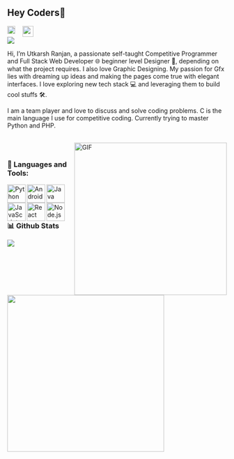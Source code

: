 ## Hey Coders👋
<a href='https://www.linkedin.com/in/utkarsh1101/'><img align='left' alt="linkedin" src="https://raw.githubusercontent.com/rahul-jha98/rahul-jha98/561d474902b59c7429ec22bb73e225696c27b202/assets/linkedin.svg" height='18px'/></a>
<a href="https://www.hackerrank.com/ur5351" imageanchor="1" style="margin-left: 1em; margin-right: 1em;"><img height="25px" src="https://1.bp.blogspot.com/-lspFKSc7Gm0/XtEM5_CA9xI/AAAAAAAAb2s/cdReqJCGiYQuNcWdNmFycrj1LvVqbYVZACPcBGAYYCw/s200/hackerrank.png" width="25px" /></a>
<br>
![](https://visitor-badge.glitch.me/badge?page_id=sayskar500.abhisheknaiidu)
<br />


Hi, I’m Utkarsh Ranjan, a passionate self-taught Competitive Programmer and Full Stack Web Developer 🌐  beginner level Designer 🎨, depending on what the project requires. I also love Graphic Designing. My passion for Gfx lies with dreaming up ideas and making the pages come true with elegant interfaces. I love exploring new tech stack 💻 and leveraging them to build cool stuffs 🛠️. 

I am a team player and love to discuss and solve coding problems. C is the main language I use for competitive coding. Currently trying to master Python and PHP.
<br/>
<br/>

<img align="right" alt="GIF" src="https://raw.githubusercontent.com/rahul-jha98/rahul-jha98/main/techstack.gif" width="350px"/>

<br>

### 🔨 Languages and Tools:
<a href="https://www.python.org" target="_blank"><img align="left" alt="Python" height ="42px" src="https://raw.githubusercontent.com/rahul-jha98/github_readme_icons/main/language_and_tools/square/python/python.svg"></a>
<a href="https://developer.android.com" target="_blank"> <img align="left" alt="Android" height ="42px" src="https://raw.githubusercontent.com/rahul-jha98/github_readme_icons/main/language_and_tools/square/android/android.svg"> </a>
<a href="https://www.java.com" target="_blank"><img align="left" alt="Java" height ="42px" src="https://raw.githubusercontent.com/rahul-jha98/github_readme_icons/main/language_and_tools/square/java/java.svg"></a>
<a href="https://developer.mozilla.org/en-US/docs/Web/JavaScript" target="_blank"> <img align="left" alt="JavaScript" height ="42px"  src="https://raw.githubusercontent.com/rahul-jha98/github_readme_icons/main/language_and_tools/square/javascript/javascript.svg"> </a>
<a href="https://reactjs.org/" target="_blank"> <img align="left" alt="React" height ="42px" src="https://raw.githubusercontent.com/rahul-jha98/github_readme_icons/main/language_and_tools/square/react/react.svg"></a>
<a href="https://nodejs.org" target="_blank"><img align="left" alt="Node.js" height ="42px" src="https://raw.githubusercontent.com/rahul-jha98/github_readme_icons/main/language_and_tools/square/node/node.svg"></a>


<br><br>

### 📊 Github Stats
<p align="left"> <img src="https://github-readme-stats.vercel.app/api?username=Utkarsh1101&show_icons=true&theme=radical"/>  


<p align="left"> <img src="https://github-readme-stats.vercel.app/api/top-langs/?username=Utkarsh1101&theme=radical" width="360px"/>

<br>

